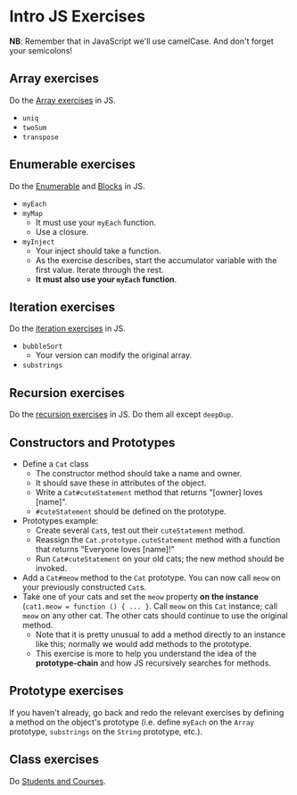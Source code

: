# Intro JS Exercises

**NB**: Remember that in JavaScript we'll use camelCase. And don't forget your semicolons!

## Array exercises

Do the [Array exercises][array-exercises] in JS.

* `uniq`
* `twoSum`
* `transpose`

[array-exercises]: exercises/array.md

## Enumerable exercises

Do the [Enumerable][enumerable-exercises] and
[Blocks][blocks-exercises] in JS.

* `myEach`
* `myMap`
    * It must use your `myEach` function.
    * Use a closure.
* `myInject`
    * Your inject should take a function.
    * As the exercise describes, start the accumulator variable with
      the first value. Iterate through the rest.
    * **It must also use your `myEach` function**.

[enumerable-exercises]: exercises/enumerable.md
[blocks-exercises]: exercises/blocks.md

## Iteration exercises

Do the [iteration exercises][iteration-exercises] in JS.

* `bubbleSort`
    * Your version can modify the original array.
* `substrings`

[iteration-exercises]: exercises/iteration.md

## Recursion exercises

Do the [recursion exercises][recursion-exercises] in JS. Do them all
except `deepDup`.

[recursion-exercises]: exercises/recursion.md

## Constructors and Prototypes

* Define a `Cat` class
    * The constructor method should take a name and owner.
    * It should save these in attributes of the object.
    * Write a `Cat#cuteStatement` method that returns "[owner] loves
      [name]".
    * `#cuteStatement` should be defined on the prototype.
* Prototypes example:
    * Create several `Cat`s, test out their `cuteStatement` method.
    * Reassign the `Cat.prototype.cuteStatement` method with a function
      that returns "Everyone loves [name]!"
    * Run `Cat#cuteStatement` on your old cats; the new method should
      be invoked.
* Add a `Cat#meow` method to the `Cat` prototype. You can now call
  `meow` on your previously constructed `Cat`s.
* Take one of your cats and set the `meow` property **on the instance**
  (`cat1.meow = function () { ... }`. Call `meow` on this `Cat`
  instance; call `meow` on any other cat. The other cats should
  continue to use the original method.
    * Note that it is pretty unusual to add a method directly to an
      instance like this; normally we would add methods to the
      prototype.
    * This exercise is more to help you understand the idea of the
      **prototype-chain** and how JS recursively searches for methods.

## Prototype exercises

If you haven't already, go back and redo the relevant exercises by
defining a method on the object's prototype (i.e. define `myEach` on
the `Array` prototype, `substrings` on the `String` prototype, etc.).

## Class exercises

Do [Students and Courses][students-courses].

[students-courses]: exercises/classes.md
